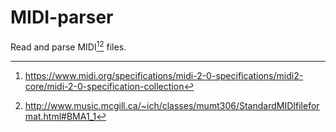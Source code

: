 # MIDI-parser
Read and parse MIDI[^1][^2] files.



[^1]:https://www.midi.org/specifications/midi-2-0-specifications/midi2-core/midi-2-0-specification-collection
[^2]:http://www.music.mcgill.ca/~ich/classes/mumt306/StandardMIDIfileformat.html#BMA1_1
